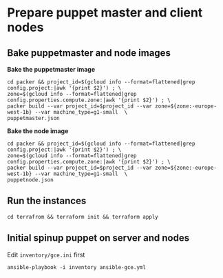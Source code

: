 # Prepare puppet master and client nodes

## Bake puppetmaster and node images

**Bake the puppetmaster image**
```
cd packer && project_id=$(gcloud info --format=flattened|grep config.project:|awk '{print $2}') ; \
zone=$(gcloud info --format=flattened|grep config.properties.compute.zone:|awk '{print $2}') ; \
packer build --var project_id=$project_id --var zone=${zone:-europe-west-1b} --var machine_type=g1-small  \
puppetmaster.json
```
**Bake the node image**
```
cd packer && project_id=$(gcloud info --format=flattened|grep config.project:|awk '{print $2}') ; \
zone=$(gcloud info --format=flattened|grep config.properties.compute.zone:|awk '{print $2}') ; \
packer build --var project_id=$project_id --var zone=${zone:-europe-west-1b} --var machine_type=g1-small  \
puppetnode.json
```

## Run the instances

```
cd terrafrom && terraform init && terraform apply
```

## Initial spinup puppet on server and nodes

Edit `inventory/gce.ini` first

```
ansible-playbook -i inventory ansible-gce.yml
```


